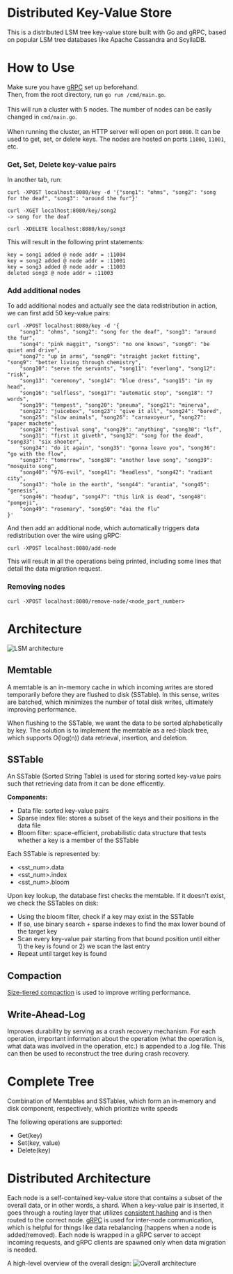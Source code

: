 # Distributed Key-Value Store

This is a distributed LSM tree key-value store built with Go and gRPC, based on popular LSM tree databases like Apache Cassandra and ScyllaDB.

# How to Use

Make sure you have [gRPC](https://grpc.io/docs/languages/go/quickstart) set up beforehand. <br/>
Then, from the root directory, run `go run /cmd/main.go`. <br/></br>
This will run a cluster with 5 nodes. The number of nodes can be easily changed in `cmd/main.go`.<br/></br>
When running the cluster, an HTTP server will open on port `8080`. It can be used to get, set, or delete keys. The nodes are hosted on ports `11000`, `11001`, etc.

### Get, Set, Delete key-value pairs

In another tab, run:

```
curl -XPOST localhost:8080/key -d '{"song1": "ohms", "song2": "song for the deaf", "song3": "around the fur"}'

curl -XGET localhost:8080/key/song2
-> song for the deaf

curl -XDELETE localhost:8080/key/song3
```

This will result in the following print statements:

```
key = song1 added @ node addr = :11004
key = song2 added @ node addr = :11001
key = song3 added @ node addr = :11003
deleted song3 @ node addr = :11003
```

### Add additional nodes

To add additional nodes and actually see the data redistribution in action, we can first add 50 key-value pairs:

```
curl -XPOST localhost:8080/key -d '{
    "song1": "ohms", "song2": "song for the deaf", "song3": "around the fur",
    "song4": "pink maggit", "song5": "no one knows", "song6": "be quiet and drive",
    "song7": "up in arms", "song8": "straight jacket fitting", "song9": "better living through chemistry",
    "song10": "serve the servants", "song11": "everlong", "song12": "risk",
    "song13": "ceremony", "song14": "blue dress", "song15": "in my head",
    "song16": "selfless", "song17": "automatic stop", "song18": "7 words",
    "song19": "tempest", "song20": "pneuma", "song21": "minerva",
    "song22": "juicebox", "song23": "give it all", "song24": "bored",
    "song25": "slow animals", "song26": "carnavoyeur", "song27": "paper machete",
    "song28": "festival song", "song29": "anything", "song30": "lsf",
    "song31": "first it giveth", "song32": "song for the dead", "song33": "six shooter",
    "song34": "do it again", "song35": "gonna leave you", "song36": "go with the flow",
    "song37": "tomorrow", "song38": "another love song", "song39": "mosquito song",
    "song40": "976-evil", "song41": "headless", "song42": "radiant city",
    "song43": "hole in the earth", "song44": "urantia", "song45": "genesis",
    "song46": "headup", "song47": "this link is dead", "song48": "pompeji",
    "song49": "rosemary", "song50": "dai the flu"
}'
```

And then add an additional node, which automatically triggers data redistribution over the wire using gRPC:

```
curl -XPOST localhost:8080/add-node
```

This will result in all the operations being printed, including some lines that detail the data migration request.

### Removing nodes

```
curl -XPOST localhost:8080/remove-node/<node_port_number>
```

# Architecture

![LSM architecture](img/lsm-archi.png)

## Memtable

A memtable is an in-memory cache in which incoming writes are stored temporarily before they are flushed to disk (SSTable). In this sense, writes are batched, which minimizes the number of total disk writes, ultimately improving performance.

When flushing to the SSTable, we want the data to be sorted alphabetically by key. The solution is to implement the memtable as a red-black tree, which supports O(log(n)) data retrieval, insertion, and deletion.

## SSTable

An SSTable (Sorted String Table) is used for storing sorted key-value pairs such that retrieving data from it can be done efficently.

**Components:**

- Data file: sorted key-value pairs
- Sparse index file: stores a subset of the keys and their positions in the data file
- Bloom filter: space-efficient, probabilistic data structure that tests whether a key is a member of the SSTable

Each SSTable is represented by:

- <sst_num>.data
- <sst_num>.index
- <sst_num>.bloom

Upon key lookup, the database first checks the memtable. If it doesn't exist, we check the SSTables on disk:

- Using the bloom filter, check if a key may exist in the SSTable
- If so, use binary search + sparse indexes to find the max lower bound of the target key
- Scan every key-value pair starting from that bound position until either 1) the key is found or 2) we scan the last entry
- Repeat until target key is found

## Compaction

[Size-tiered compaction](https://cassandra.apache.org/doc/4.1/cassandra/operating/compaction/stcs.html) is used to improve writing performance.

## Write-Ahead-Log

Improves durability by serving as a crash recovery mechanism. For each operation, important information about the operation (what the operation is, what data was involved in the operation, etc.) is appended to a .log file. This can then be used to reconstruct the tree during crash recovery.

# Complete Tree

Combination of Memtables and SSTables, which form an in-memory and disk component, respectively, which prioritize write speeds

The following operations are supported:

- Get(key)
- Set(key, value)
- Delete(key)

# Distributed Architecture

Each node is a self-contained key-value store that contains a subset of the overall data, or in other words, a shard. When a key-value pair is inserted, it goes through a routing layer that utilizes [consistent hashing](https://en.wikipedia.org/wiki/Consistent_hashing) and is then routed to the correct node. [gRPC](https://grpc.io/) is used for inter-node communication, which is helpful for things like data rebalancing (happens when a node is added/removed). Each node is wrapped in a gRPC server to accept incoming requests, and gRPC clients are spawned only when data migration is needed.

A high-level overview of the overall design:
![Overall architecture](img/archi.png)
